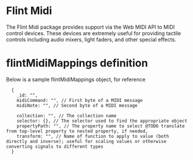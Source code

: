 # Flint Midi

The Flint Midi package provides support via the Web MIDI API to MIDI control
devices. These devices are extremely useful for providing tactile controls
including audio mixers, light faders, and other special effects.

# flintMidiMappings definition
Below is a sample flintMidiMappings object, for reference
```
  {
    _id: "",
    midiCommand: "", // First byte of a MIDI message
    midiNote: "", // Second byte of a MIDI message

    collection: "", // The collection name
    selector: {}, // The selector used to find the appropriate object
    propertyPath: "", // The property name to select @TODO translate from top-level property to nested property, if needed,
    transform: "", // Name of function to apply to value (both directly and inverse); useful for scaling values or otherwise converting signals to different types
  }
```
